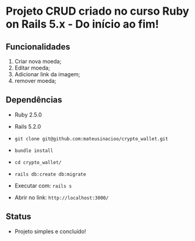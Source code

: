# Projeto CRUD criado no curso Ruby on Rails 5.x - Do início ao fim!

## Funcionalidades
1. Criar nova moeda;
2. Editar moeda;
3. Adicionar link da imagem;
4. remover moeda;

## Dependências
* Ruby 2.5.0
* Rails 5.2.0

* `git clone git@github.com:mateusinacioo/crypto_wallet.git `
* `bundle install`
* `cd crypto_wallet/`
* `rails db:create db:migrate`
* Executar com: `rails s`
* Abrir no link: `http://localhost:3000/`

## Status
* Projeto simples e concluído!